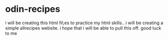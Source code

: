 # odin-recipes

i will be creating this html fil;es to practice my html skills.. i will be creating a simple allrecipes website. i hope that i will be able to pull this off. good luck to me

